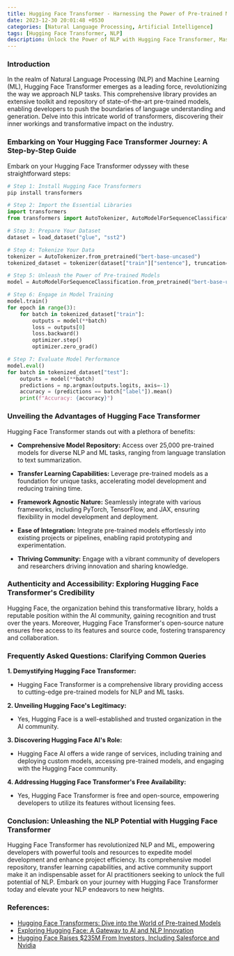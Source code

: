 ```yaml
---
title: Hugging Face Transformer - Harnessing the Power of Pre-trained Models for NLP Dominance
date: 2023-12-30 20:01:48 +0530
categories: [Natural Language Processing, Artificial Intelligence]
tags: [Hugging Face Transformer, NLP]
description: Unlock the Power of NLP with Hugging Face Transformer, Master Pre-trained Models for NLP Dominance
---
```



### Introduction

In the realm of Natural Language Processing (NLP) and Machine Learning (ML), Hugging Face Transformer emerges as a leading force, revolutionizing the way we approach NLP tasks. This comprehensive library provides an extensive toolkit and repository of state-of-the-art pre-trained models, enabling developers to push the boundaries of language understanding and generation. Delve into this intricate world of transformers, discovering their inner workings and transformative impact on the industry.

### Embarking on Your Hugging Face Transformer Journey: A Step-by-Step Guide

Embark on your Hugging Face Transformer odyssey with these straightforward steps:

```python
# Step 1: Install Hugging Face Transformers
pip install transformers

# Step 2: Import the Essential Libraries
import transformers
from transformers import AutoTokenizer, AutoModelForSequenceClassification

# Step 3: Prepare Your Dataset
dataset = load_dataset("glue", "sst2")

# Step 4: Tokenize Your Data
tokenizer = AutoTokenizer.from_pretrained("bert-base-uncased")
tokenized_dataset = tokenizer(dataset["train"]["sentence"], truncation=True)

# Step 5: Unleash the Power of Pre-trained Models
model = AutoModelForSequenceClassification.from_pretrained("bert-base-uncased")

# Step 6: Engage in Model Training
model.train()
for epoch in range(3):
    for batch in tokenized_dataset["train"]:
        outputs = model(**batch)
        loss = outputs[0]
        loss.backward()
        optimizer.step()
        optimizer.zero_grad()

# Step 7: Evaluate Model Performance
model.eval()
for batch in tokenized_dataset["test"]:
    outputs = model(**batch)
    predictions = np.argmax(outputs.logits, axis=-1)
    accuracy = (predictions == batch["label"]).mean()
    print(f"Accuracy: {accuracy}")
```

### Unveiling the Advantages of Hugging Face Transformer

Hugging Face Transformer stands out with a plethora of benefits:

- **Comprehensive Model Repository:** Access over 25,000 pre-trained models for diverse NLP and ML tasks, ranging from language translation to text summarization.

- **Transfer Learning Capabilities:** Leverage pre-trained models as a foundation for unique tasks, accelerating model development and reducing training time.

- **Framework Agnostic Nature:** Seamlessly integrate with various frameworks, including PyTorch, TensorFlow, and JAX, ensuring flexibility in model development and deployment.

- **Ease of Integration:** Integrate pre-trained models effortlessly into existing projects or pipelines, enabling rapid prototyping and experimentation.

- **Thriving Community:** Engage with a vibrant community of developers and researchers driving innovation and sharing knowledge.

### Authenticity and Accessibility: Exploring Hugging Face Transformer's Credibility

Hugging Face, the organization behind this transformative library, holds a reputable position within the AI community, gaining recognition and trust over the years. Moreover, Hugging Face Transformer's open-source nature ensures free access to its features and source code, fostering transparency and collaboration.

### Frequently Asked Questions: Clarifying Common Queries

**1. Demystifying Hugging Face Transformer:**
   - Hugging Face Transformer is a comprehensive library providing access to cutting-edge pre-trained models for NLP and ML tasks.

**2. Unveiling Hugging Face's Legitimacy:**
   - Yes, Hugging Face is a well-established and trusted organization in the AI community.

**3. Discovering Hugging Face AI's Role:**
   - Hugging Face AI offers a wide range of services, including training and deploying custom models, accessing pre-trained models, and engaging with the Hugging Face community.

**4. Addressing Hugging Face Transformer's Free Availability:**
   - Yes, Hugging Face Transformer is free and open-source, empowering developers to utilize its features without licensing fees.

### Conclusion: Unleashing the NLP Potential with Hugging Face Transformer

Hugging Face Transformer has revolutionized NLP and ML, empowering developers with powerful tools and resources to expedite model development and enhance project efficiency. Its comprehensive model repository, transfer learning capabilities, and active community support make it an indispensable asset for AI practitioners seeking to unlock the full potential of NLP. Embark on your journey with Hugging Face Transformer today and elevate your NLP endeavors to new heights.

### References:

- [Hugging Face Transformers: Dive into the World of Pre-trained Models](https://huggingface.co/transformers/v4.18.0/en/index)
- [Exploring Hugging Face: A Gateway to AI and NLP Innovation](https://blog.wandb.ai/hugging-face-an-easy-to-use-interface-to-cutting-edge-nlp-ai/)
- [Hugging Face Raises $235M From Investors, Including Salesforce and Nvidia](https://techcrunch.com/2023/06/15/hugging-face-raises-235m-from-investors-including-salesforce-and-nvidia/)
